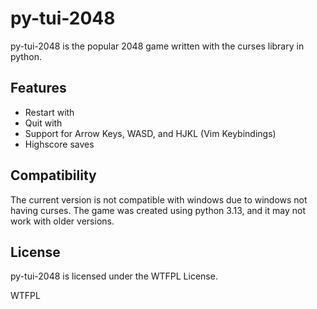 # py-tui-2048
py-tui-2048 is the popular 2048 game written with the curses library in python.

## Features
- Restart with <r>
- Quit with <Ctrl-c>
- Support for Arrow Keys, WASD, and HJKL (Vim Keybindings)
- Highscore saves

## Compatibility
The current version is not compatible with windows due to windows not having curses.
The game was created using python 3.13, and it may not work with older versions.

## License
py-tui-2048 is licensed under the WTFPL License.

<a href="http://www.wtfpl.net/"><img
     src="http://www.wtfpl.net/wp-content/uploads/2012/12/wtfpl-badge-4.png"
     width="80" height="15" alt="WTFPL" /></a>
